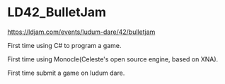 # LD42_BulletJam

https://ldjam.com/events/ludum-dare/42/bulletjam

First time using C# to program a game.

First time using Monocle(Celeste's open source engine, based on XNA).

First time submit a game on ludum dare.
